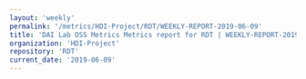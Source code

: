 ```yaml
---
layout: 'weekly'
permalink: '/metrics/HDI-Project/RDT/WEEKLY-REPORT-2019-06-09'
title: 'DAI Lab OSS Metrics Metrics report for RDT | WEEKLY-REPORT-2019-06-09'
organization: 'HDI-Project'
repository: 'RDT'
current_date: '2019-06-09'
---
```

